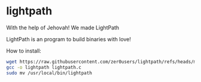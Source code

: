 # lightpath
With the help of Jehovah! We made LightPath

LightPath is an program to build binaries with love!

How to install:

```bash
wget https://raw.githubusercontent.com/zer0users/lightpath/refs/heads/main/source/lightpath.c -O lightpath.c
gcc -o lightpath lightpath.c
sudo mv /usr/local/bin/lightpath
```

